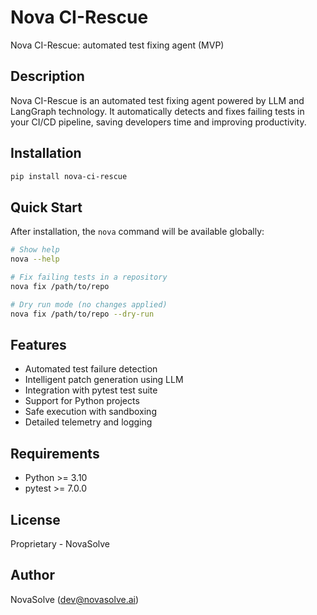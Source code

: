 # Nova CI-Rescue

Nova CI-Rescue: automated test fixing agent (MVP)

## Description

Nova CI-Rescue is an automated test fixing agent powered by LLM and LangGraph technology. It automatically detects and fixes failing tests in your CI/CD pipeline, saving developers time and improving productivity.

## Installation

```bash
pip install nova-ci-rescue
```

## Quick Start

After installation, the `nova` command will be available globally:

```bash
# Show help
nova --help

# Fix failing tests in a repository
nova fix /path/to/repo

# Dry run mode (no changes applied)
nova fix /path/to/repo --dry-run
```

## Features

- Automated test failure detection
- Intelligent patch generation using LLM
- Integration with pytest test suite
- Support for Python projects
- Safe execution with sandboxing
- Detailed telemetry and logging

## Requirements

- Python >= 3.10
- pytest >= 7.0.0

## License

Proprietary - NovaSolve

## Author

NovaSolve (dev@novasolve.ai)
